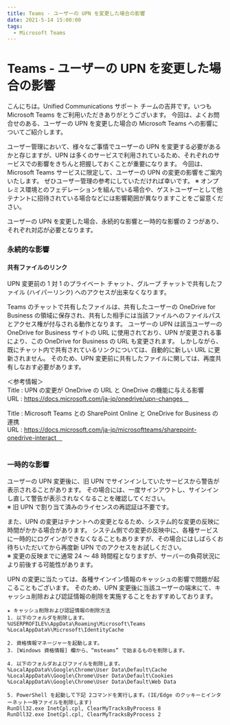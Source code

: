 ```yaml
---
title: Teams - ユーザーの UPN を変更した場合の影響
date: 2021-5-14 15:00:00
tags:
  - Microsoft Teams 
---
```

# Teams - ユーザーの UPN を変更した場合の影響

こんにちは。Unified Communications サポート チームの吉井です。いつも Microsoft Teams をご利用いただきありがとうございます。 
今回は、よくお問合せのある、ユーザーの UPN を変更した場合の Microsoft Teams への影響についてご紹介します。

ユーザー管理において、様々なご事情でユーザーの UPN を変更する必要があるかと存じますが、UPN は多くのサービスで利用されているため、それぞれのサービスでの影響をきちんと把握しておくことが重要になります。
今回は、Microsoft Teams サービスに限定して、ユーザーの UPN の変更の影響をご案内いたします。
ぜひユーザー管理の参考にしていただければ幸いです。
※ オンプレミス環境とのフェデレーションを組んでいる場合や、ゲストユーザーとして他テナントに招待されている場合などには影響範囲が異なりますことをご留意ください。<br>

ユーザーの UPN を変更した場合、永続的な影響と一時的な影響の 2 つがあり、それぞれ対応が必要となります。

### 永続的な影響
#### 共有ファイルのリンク
UPN 変更前の 1 対 1 のプライベート チャット、グループ チャットで共有したファイル (ハイパーリンク) へのアクセスが出来なくなります。

Teams のチャットで共有したファイルは、共有したユーザーの OneDrive for Business の領域に保存され、共有した相手には当該ファイルへのファイルパスとアクセス権が付与される動作となります。
ユーザーの UPN は該当ユーザーの OneDrive for Business サイトの URL に使用されており、UPN が変更される事により、この OneDrive for Business の URL も変更されます。
しかしながら、既にチャット内で共有されているリンクについては、自動的に新しい URL に更新されません。
そのため、UPN 変更前に共有したファイルに関しては、再度共有しなおす必要があります。  

＜参考情報＞  
Title : UPN の変更が OneDrive の URL と OneDrive の機能に与える影響  
URL : https://docs.microsoft.com/ja-jp/onedrive/upn-changes　  

Title : Microsoft Teams との SharePoint Online と OneDrive for Business の連携  
URL : https://docs.microsoft.com/ja-jp/microsoftteams/sharepoint-onedrive-interact　  
<br>

### 一時的な影響
ユーザーの UPN 変更後に、旧 UPN でサインインしていたサービスから警告が表示されることがあります。
その場合には、一度サインアウトし、サインインし直して警告が表示されなくなることを確認してください。  
※ 旧 UPN で割り当て済みのライセンスの再認証は不要です。

また、UPN の変更はテナントへの変更となるため、システム的な変更の反映に時間がかかる場合があります。
システム側での変更の反映中に、各種サービスに一時的にログインができなくなることもありますが、その場合にはしばらくお待ちいただいてから再度新 UPN でのアクセスをお試しください。  
※ 変更の反映までに通常 24 ～ 48 時間程となりますが、サーバーの負荷状況により前後する可能性があります。

UPN の変更に当たっては、各種サインイン情報のキャッシュの影響で問題が起こることもございます。
そのため、UPN 変更後に当該ユーザーの端末にて、キャッシュ削除および認証情報の削除を実施することをおすすめしております。

```
★ キャッシュ削除および認証情報の削除方法
1. 以下のフォルダを削除します。
%USERPROFILE%\AppData\Roaming\Microsoft\Teams
%LocalAppData%\Microsoft\IdentityCache 
 
2. 資格情報マネージャーを起動します。
3. [Windows 資格情報] 欄から、“msteams” で始まるものを削除します。

4. 以下のフォルダおよびファイルを削除します。
%LocalAppData%\Google\Chrome\User Data\Default\Cache
%LocalAppData%\Google\Chrome\User Data\Default\Cookies
%LocalAppData%\Google\Chrome\User Data\Default\Web Data

5. PowerShell を起動して下記 2コマンドを実行します。(IE/Edge のクッキーとインターネット一時ファイルを削除します)
RunDll32.exe InetCpl.cpl, ClearMyTracksByProcess 8
RunDll32.exe InetCpl.cpl, ClearMyTracksByProcess 2
```
